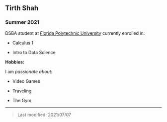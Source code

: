 ## Tirth Shah

### Summer 2021

DSBA student at [Florida Polytechnic University](https://www.floridapoly.edu) currently enrolled in: 

- Calculus 1

- Intro to Data Science


**Hobbies:**

I am _passionate about_: 

- Video Games

- Traveling

- The Gym

***

> Last modified: 2021/07/07